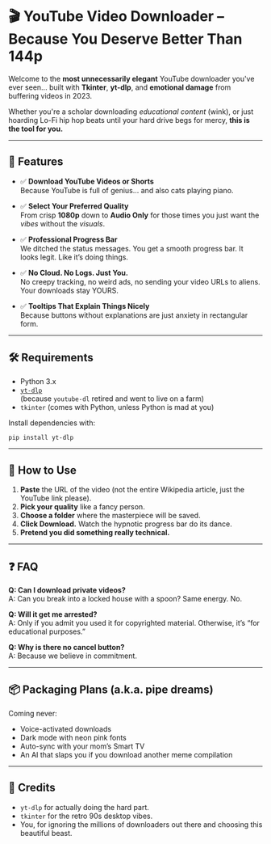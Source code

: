# 🎬 YouTube Video Downloader – Because You Deserve Better Than 144p

Welcome to the **most unnecessarily elegant** YouTube downloader you've ever seen... built with **Tkinter**, **yt-dlp**, and **emotional damage** from buffering videos in 2023.

Whether you're a scholar downloading *educational content* (wink), or just hoarding Lo-Fi hip hop beats until your hard drive begs for mercy, **this is the tool for you.**

---

## 🚀 Features

- ✅ **Download YouTube Videos or Shorts**  
  Because YouTube is full of genius... and also cats playing piano.

- ✅ **Select Your Preferred Quality**  
  From crisp **1080p** down to **Audio Only** for those times you just want the *vibes* without the *visuals*.

- ✅ **Professional Progress Bar**  
  We ditched the status messages. You get a smooth progress bar. It looks legit. Like it’s doing things.

- ✅ **No Cloud. No Logs. Just You.**  
  No creepy tracking, no weird ads, no sending your video URLs to aliens. Your downloads stay YOURS.

- ✅ **Tooltips That Explain Things Nicely**  
  Because buttons without explanations are just anxiety in rectangular form.

---

## 🛠 Requirements

- Python 3.x  
- [`yt-dlp`](https://github.com/yt-dlp/yt-dlp)  
  (because `youtube-dl` retired and went to live on a farm)
- `tkinter` (comes with Python, unless Python is mad at you)

Install dependencies with:

```bash
pip install yt-dlp
```

---

## 🧠 How to Use

1. **Paste** the URL of the video (not the entire Wikipedia article, just the YouTube link please).
2. **Pick your quality** like a fancy person.
3. **Choose a folder** where the masterpiece will be saved.
4. **Click Download.** Watch the hypnotic progress bar do its dance.
5. **Pretend you did something really technical.**

---

## ❓ FAQ

**Q: Can I download private videos?**  
A: Can you break into a locked house with a spoon? Same energy. No.

**Q: Will it get me arrested?**  
A: Only if you admit you used it for copyrighted material. Otherwise, it’s “for educational purposes.”

**Q: Why is there no cancel button?**  
A: Because we believe in commitment.

---

## 📦 Packaging Plans (a.k.a. pipe dreams)

Coming never:
- Voice-activated downloads  
- Dark mode with neon pink fonts  
- Auto-sync with your mom’s Smart TV  
- An AI that slaps you if you download another meme compilation

---

## 🧊 Credits

- `yt-dlp` for actually doing the hard part.
- `tkinter` for the retro 90s desktop vibes.
- You, for ignoring the millions of downloaders out there and choosing this beautiful beast.
